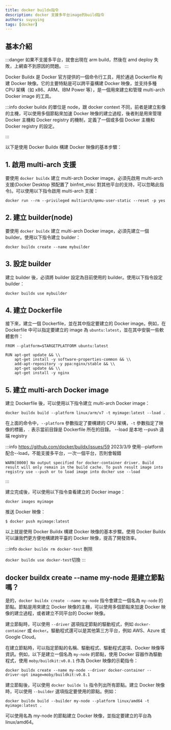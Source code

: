 ```yaml
---
title: docker buildx指令
description: docker 支援多平台image的build指令
authors: suyuying
tags: [docker]
---
```


## 基本介紹

:::danger
如果不支援多平台，就會出現在 arm build，然後在 amd deploy 失敗，上網查不到原因的問題。
:::

Docker Buildx 是 Docker 官方提供的一個命令行工具，用於通過 Dockerfile 构建 Docker 映像。它的主要特點是可以跨平臺構建 Docker 映像，並支持多種 CPU 架構（如 x86、ARM、IBM Power 等），是一個用來建立和管理 multi-arch Docker image 的工具。

:::info
docker buildx 的單位是 node，跟 docker context 不同，前者是建立影像的主機，可以使用多個節點來加速 Docker 映像的建立過程，後者則是用來管理 Docker 主機和 Docker registry 的機制，定義了一個或多個 Docker 主機和 Docker registry 的設定。

:::

以下是使用 Docker Buildx 構建 Docker 映像的基本步驟：

## 1. 啟用 multi-arch 支援

要使用 `docker buildx` 建立 multi-arch Docker image，必須先啟用 multi-arch 支援(Docker Desktop 預配置了 binfmt_misc 對其他平台的支持，可以忽略此指令)。可以使用以下指令啟用 multi-arch 支援：

```
docker run --rm --privileged multiarch/qemu-user-static --reset -p yes
```

## 2. 建立 builder(node)

要使用 `docker buildx` 建立 multi-arch Docker image，必須先建立一個 builder。使用以下指令建立 builder：

```
docker buildx create --name mybuilder
```

## 3. 設定 builder

建立 builder 後，必須將 builder 設定為目前使用的 builder。使用以下指令設定 builder：

```
docker buildx use mybuilder
```

## 4. 建立 Dockerfile

接下來，建立一個 Dockerfile，並在其中指定要建立的 Docker image。例如，在 Dockerfile 中可以指定要建立的 image 為 `ubuntu:latest`，並在其中安裝一些軟體套件：

```
FROM --platform=$TARGETPLATFORM ubuntu:latest

RUN apt-get update && \\
    apt-get install -y software-properties-common && \\
    add-apt-repository -y ppa:nginx/stable && \\
    apt-get update && \\
    apt-get install -y nginx
```

## 5. 建立 multi-arch Docker image

建立 Dockerfile 後，可以使用以下指令建立 multi-arch Docker image：

```
docker buildx build --platform linux/arm/v7 -t myimage:latest --load .
```

在上面的命令中，`--platform` 參數指定了要構建的 CPU 架構，`-t` 參數指定了映像的標籤，`.` 表示當前目錄是 Dockerfile 所在的目錄。
--load 是本地
--push 遠端 registry

:::info
https://github.com/docker/buildx/issues/59
2023/3/9 使用--platform 配合--load，不能支援多平台，一次一個平台，否則會報錯

```
WARN[0000] No output specified for docker-container driver. Build result will only remain in the build cache. To push result image into registry use --push or to load image into docker use --load
```

:::

建立完成後，可以使用以下指令查看建立的 Docker image：

```
docker images myimage
```

推送 Docker 映像：

```
$ docker push myimage:latest
```

以上就是使用 Docker Buildx 構建 Docker 映像的基本步驟。使用 Docker Buildx 可以讓我們更方便地構建跨平臺的 Docker 映像，提高了開發效率。

:::info
`docker buildx rm docker-test` 刪除

`docker buildx use docker-test`切換
:::

## docker buildx create --name my-node 是建立節點嗎？

是的，`docker buildx create --name my-node` 指令會建立一個名為 `my-node` 的節點。節點是用來建立 Docker 映像的主機，可以使用多個節點來加速 Docker 映像的建立過程，或者建立不同平台的 Docker 映像。

建立節點時，可以使用 `--driver` 選項指定節點的驅動程式，例如 `docker-container` 或 `docker`。驅動程式還可以是其他第三方平台，例如 AWS、Azure 或 Google Cloud。

在建立節點時，可以指定節點的名稱、驅動程式、驅動程式選項、Docker 映像等資訊。例如，以下是建立一個名為 `my-node` 的節點，使用 Docker 容器作為驅動程式，使用 `moby/buildkit:v0.8.1` 作為 Docker 映像的示範指令：

```
docker buildx create --name my-node --driver docker-container --driver-opt image=moby/buildkit:v0.8.1

```

建立節點後，可以使用 `docker buildx ls` 指令列出所有節點。建立 Docker 映像時，可以使用 `--builder` 選項指定要使用的節點。例如：

```
docker buildx build --builder my-node --platform linux/amd64 -t myimage:latest .

```

可以使用名為 my-node 的節點建立 Docker 映像，並指定要建立的平台為 linux/amd64。
